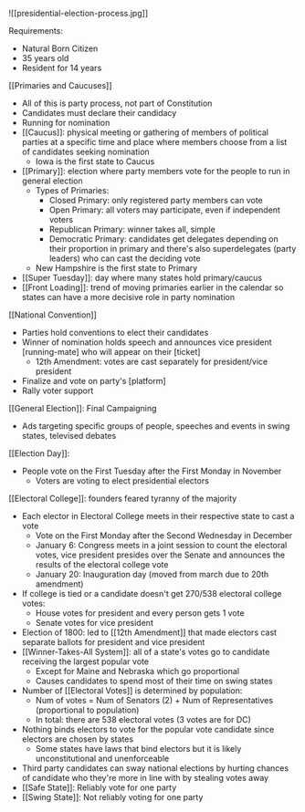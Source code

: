 
![[presidential-election-process.jpg]]

Requirements:
- Natural Born Citizen
- 35 years old
- Resident for 14 years

[[Primaries and Caucuses]]
- All of this is party process, not part of Constitution
- Candidates must declare their candidacy 
- Running for nomination
- [[Caucus]]: physical meeting or gathering of members of political parties at a specific time and place where members choose from a list of candidates seeking nomination
	- Iowa is the first state to Caucus
- [[Primary]]: election where party members vote for the people to run in general election 
	- Types of Primaries: 
		- Closed Primary: only registered party members can vote
		- Open Primary: all voters may participate, even if independent voters
		- Republican Primary: winner takes all, simple 
		- Democratic Primary: candidates get delegates depending on their proportion in primary and there's also superdelegates (party leaders) who can cast the deciding vote 
	- New Hampshire is the first state to Primary
- [[Super Tuesday]]: day where many states hold primary/caucus 
- [[Front Loading]]: trend of moving primaries earlier in the calendar so states can have a more decisive role in party nomination 

[[National Convention]]
- Parties hold conventions to elect their candidates
- Winner of nomination holds speech and announces vice president [running-mate] who will appear on their [ticket] 
	- 12th Amendment: votes are cast separately for president/vice president 
- Finalize and vote on party's [platform] 
- Rally voter support 

[[General Election]]: Final Campaigning
- Ads targeting specific groups of people, speeches and events in swing states, televised debates 

[[Election Day]]:
- People vote on the First Tuesday after the First Monday in November
	- Voters are voting to elect presidential electors 

[[Electoral College]]: founders feared tyranny of the majority
- Each elector in Electoral College meets in their respective state to cast a vote 
	- Vote on the First Monday after the Second Wednesday in December
	- January 6: Congress meets in a joint session to count the electoral votes, vice president presides over the Senate and announces the results of the electoral college vote 
	- January 20: Inauguration day (moved from march due to 20th amendment)
- If college is tied or a candidate doesn't get 270/538 electoral college votes:
	- House votes for president and every person gets 1 vote 
	- Senate votes for vice president 
- Election of 1800: led to [[12th Amendment]] that made electors cast separate ballots for president and vice president 
- [[Winner-Takes-All System]]: all of a state's votes go to candidate receiving the largest popular vote
	- Except for Maine and Nebraska which go proportional
	- Causes candidates to spend most of their time on swing states
- Number of [[Electoral Votes]] is determined by population:
	- Num of votes = Num of Senators (2) + Num of Representatives (proportional to population)
	- In total: there are 538 electoral votes (3 votes are for DC)
- Nothing binds electors to vote for the popular vote candidate since electors are chosen by states
	- Some states have laws that bind electors but it is likely unconstitutional and unenforceable
- Third party candidates can sway national elections by hurting chances of candidate who they're more in line with by stealing votes away 
- [[Safe State]]: Reliably vote for one party
- [[Swing State]]: Not reliably voting for one party




